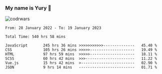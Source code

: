 ### My name is Yury 👋 
![codrwars](https://www.codewars.com/users/litury/badges/micro) 


<!--START_SECTION:waka-->

```text
From: 28 January 2022 - To: 19 January 2023

Total Time: 540 hrs 58 mins

JavaScript       245 hrs 36 mins >>>>>>>>>>>--------------   45.40 %
CSS              105 hrs 26 mins >>>>>--------------------   19.49 %
HTML             97 hrs 59 mins  >>>>>--------------------   18.11 %
SCSS             60 hrs 42 mins  >>>----------------------   11.22 %
Vue.js           15 hrs 42 mins  >------------------------   02.90 %
JSON             9 hrs 14 mins   -------------------------   01.71 %
```

<!--END_SECTION:waka-->

